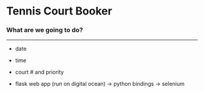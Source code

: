 Tennis Court Booker
===================

### What are we going to do?
---------------------

- date
- time
- court # and priority

- flask web app (run on digital ocean) -> python bindings -> selenium

